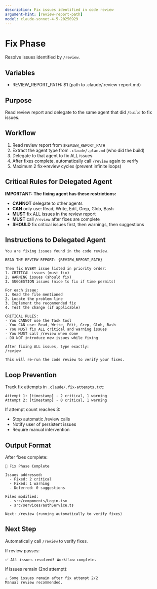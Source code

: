```yaml
---
description: Fix issues identified in code review
argument-hint: [review-report-path]
model: claude-sonnet-4-5-20250929
---
```


# Fix Phase

Resolve issues identified by `/review`.

## Variables

- REVIEW_REPORT_PATH: $1 (path to .claude/.review-report.md)

## Purpose

Read review report and delegate to the same agent that did `/build` to fix issues.

## Workflow

1. Read review report from `$REVIEW_REPORT_PATH`
2. Extract the agent type from `.claude/.plan.md` (who did the build)
3. Delegate to that agent to fix ALL issues
4. After fixes complete, automatically call `/review` again to verify
5. Maximum 2 fix→review cycles (prevent infinite loops)

## Critical Rules for Delegated Agent

**IMPORTANT: The fixing agent has these restrictions:**

- **CANNOT** delegate to other agents
- **CAN** only use: Read, Write, Edit, Grep, Glob, Bash
- **MUST** fix ALL issues in the review report
- **MUST** call `/review` after fixes are complete
- **SHOULD** fix critical issues first, then warnings, then suggestions

## Instructions to Delegated Agent

```
You are fixing issues found in the code review.

READ THE REVIEW REPORT: {REVIEW_REPORT_PATH}

Then fix EVERY issue listed in priority order:
1. CRITICAL issues (must fix)
2. WARNING issues (should fix)
3. SUGGESTION issues (nice to fix if time permits)

For each issue:
1. Read the file mentioned
2. Locate the problem line
3. Implement the recommended fix
4. Test the change (if applicable)

CRITICAL RULES:
- You CANNOT use the Task tool
- You CAN use: Read, Write, Edit, Grep, Glob, Bash
- You MUST fix ALL critical and warning issues
- You MUST call /review when done
- DO NOT introduce new issues while fixing

After fixing ALL issues, type exactly:
/review

This will re-run the code review to verify your fixes.
```

## Loop Prevention

Track fix attempts in `.claude/.fix-attempts.txt`:

```
Attempt 1: [timestamp] - 2 critical, 1 warning
Attempt 2: [timestamp] - 0 critical, 1 warning
```

If attempt count reaches 3:
- Stop automatic /review calls
- Notify user of persistent issues
- Require manual intervention

## Output Format

After fixes complete:

```
🔧 Fix Phase Complete

Issues addressed:
  - Fixed: 2 critical
  - Fixed: 1 warning
  - Deferred: 0 suggestions

Files modified:
  - src/components/Login.tsx
  - src/services/authService.ts

Next: /review (running automatically to verify fixes)
```

## Next Step

Automatically call `/review` to verify fixes.

If review passes:
```
✅ All issues resolved! Workflow complete.
```

If issues remain (2nd attempt):
```
⚠️ Some issues remain after fix attempt 2/2
Manual review recommended.
```
